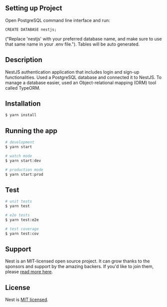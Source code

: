 ## Setting up Project

Open PostgreSQL command line interface and run:

```
CREATE DATABASE nestjs;
```

("Replace 'nestjs' with your preferred database name, and make sure to use that same name in your .env file."). Tables will be auto generated.

## Description

NestJS authentication application that includes login and sign-up functionalities. Used a PostgreSQL database and connected it to NestJS. To manage a database easier, used an Object-relational mapping (ORM) tool called TypeORM.

## Installation

```bash
$ yarn install
```

## Running the app

```bash
# development
$ yarn start

# watch mode
$ yarn start:dev

# production mode
$ yarn start:prod
```

## Test

```bash
# unit tests
$ yarn test

# e2e tests
$ yarn test:e2e

# test coverage
$ yarn test:cov
```

## Support

Nest is an MIT-licensed open source project. It can grow thanks to the sponsors and support by the amazing backers. If you'd like to join them, please [read more here](https://docs.nestjs.com/support).

## License

Nest is [MIT licensed](LICENSE).
